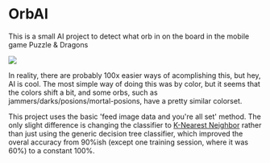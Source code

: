 # OrbAI

This is a small AI project to detect what orb in on the board in the mobile game Puzzle & Dragons

![](https://i.imgur.com/OHwyfBX.jpg)

In reality, there are probably 100x easier ways of acomplishing this, but hey, AI is cool. The most simple way of doing this was by color, but it seems that the colors shift a bit, and some orbs, such as jammers/darks/posions/mortal-posions, have a pretty similar colorset. 

This project uses the basic 'feed image data and you're all set' method. The only slight difference is changing the classifier to [K-Nearest Neighbor](https://towardsdatascience.com/machine-learning-basics-with-the-k-nearest-neighbors-algorithm-6a6e71d01761?gi=31d1469aee71) rather than just using the generic decision tree classifier, which improved the overal accuracy from 90%ish (except one training session, where it was 60%) to a constant 100%.
